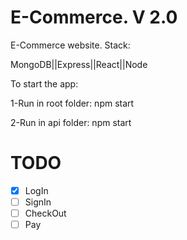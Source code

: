 # E-Commerce. V 2.0

E-Commerce website.
Stack:

MongoDB||Express||React||Node

To start the app:

1-Run in root folder: npm start

2-Run in api folder: npm start

# TODO
- [x] LogIn
- [ ] SignIn
- [ ] CheckOut
- [ ] Pay
